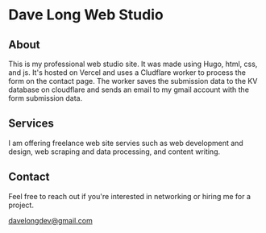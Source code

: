 # Dave Long Web Studio

## About

This is my professional web studio site.  It was made using Hugo, html, css, and js.  It's hosted on Vercel and uses a Cludflare worker to process the form on the contact page.  The worker saves the submission data to the KV database on cloudflare and sends an email to my gmail account with the form submission data.

## Services

I am offering freelance web site servies such as web development and design, web scraping and data processing, and content writing.

## Contact

Feel free to reach out if you're interested in networking or hiring me for a project.

davelongdev@gmail.com
